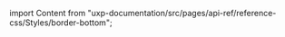 
import Content from "uxp-documentation/src/pages/api-ref/reference-css/Styles/border-bottom";

<Content query="product=xd"/>
